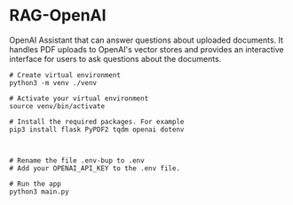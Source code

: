 # RAG-OpenAI

OpenAI Assistant that can answer questions about uploaded documents.
It handles PDF uploads to OpenAI's vector stores and provides an interactive interface
for users to ask questions about the documents.

```
# Create virtual environment
python3 -m venv ./venv

# Activate your virtual environment
source venv/bin/activate

# Install the required packages. For example
pip3 install flask PyPDF2 tqdm openai dotenv



# Rename the file .env-bup to .env 
# Add your OPENAI_API_KEY to the .env file.

# Run the app
python3 main.py
```